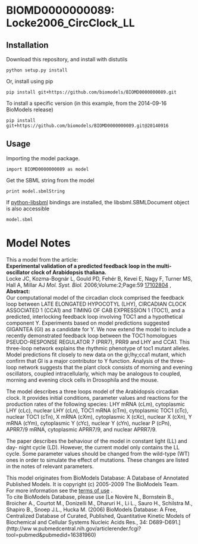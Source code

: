 # BIOMD0000000089: Locke2006_CircClock_LL

## Installation

Download this repository, and install with distutils

`python setup.py install`

Or, install using pip

`pip install git+https://github.com/biomodels/BIOMD0000000089.git`

To install a specific version (in this example, from the 2014-09-16 BioModels release)

`pip install git+https://github.com/biomodels/BIOMD0000000089.git@20140916`

## Usage

Importing the model package.

`import BIOMD0000000089 as model`

Get the SBML string from the model

`print model.sbmlString`

If [python-libsbml](https://pypi.python.org/pypi/python-libsbml) bindings are
installed, the libsbml.SBMLDocument object is also accessible

`model.sbml`


# Model Notes


This a model from the article:  
**Experimental validation of a predicted feedback loop in the multi-oscillator clock of Arabidopsis thaliana.**   
Locke JC, Kozma-Bognár L, Gould PD, Fehér B, Kevei E, Nagy F, Turner MS, Hall
A, Millar AJ _Mol. Syst. Biol._ 2006;Volume:2;Page:59
[17102804](http://www.ncbi.nlm.nih.gov/pubmed/17102804) ,  
**Abstract:**   
Our computational model of the circadian clock comprised the feedback loop
between LATE ELONGATED HYPOCOTYL (LHY), CIRCADIAN CLOCK ASSOCIATED 1 (CCA1)
and TIMING OF CAB EXPRESSION 1 (TOC1), and a predicted, interlocking feedback
loop involving TOC1 and a hypothetical component Y. Experiments based on model
predictions suggested GIGANTEA (GI) as a candidate for Y. We now extend the
model to include a recently demonstrated feedback loop between the TOC1
homologues PSEUDO-RESPONSE REGULATOR 7 (PRR7), PRR9 and LHY and CCA1. This
three-loop network explains the rhythmic phenotype of toc1 mutant alleles.
Model predictions fit closely to new data on the gi;lhy;cca1 mutant, which
confirm that GI is a major contributor to Y function. Analysis of the three-
loop network suggests that the plant clock consists of morning and evening
oscillators, coupled intracellularly, which may be analogous to coupled,
morning and evening clock cells in Drosophila and the mouse.

  

The model describes a three loops model of the Arabidopsis circadian clock. It
provides initial conditions, parameter values and reactions for the production
rates of the following species: LHY mRNA (cLm), cytoplasmic LHY (cLc), nuclear
LHY (cLn), TOC1 mRNA (cTm), cytoplasmic TOC1 (cTc), nuclear TOC1 (cTn), X mRNA
(cXm), cytoplasmic X (cXc), nuclear X (cXn), Y mRNA (cYm), cytoplasmic Y
(cYc), nuclear Y (cYn), nuclear P (cPn), APRR7/9 mRNA, cytoplasmic APRR7/9,
and nuclear APRR7/9.

The paper describes the behaviour of the model in constant light (LL) and day-
night cycle (LD). However, the current model only contains the LL cycle. Some
parameter values should be changed from the wild-type (WT) ones in order to
simulate the effect of mutations. These changes are listed in the notes of
relevant parameters.

This model originates from BioModels Database: A Database of Annotated
Published Models. It is copyright (c) 2005-2009 The BioModels Team.  
For more information see the [terms of
use](http://www.ebi.ac.uk/biomodels/legal.html) .  
To cite BioModels Database, please use [Le Novère N., Bornstein B., Broicher
A., Courtot M., Donizelli M., Dharuri H., Li L., Sauro H., Schilstra M.,
Shapiro B., Snoep J.L., Hucka M. (2006) BioModels Database: A Free,
Centralized Database of Curated, Published, Quantitative Kinetic Models of
Biochemical and Cellular Systems Nucleic Acids Res., 34: D689-D691.](http://ww
w.pubmedcentral.nih.gov/articlerender.fcgi?tool=pubmed&pubmedid=16381960)


